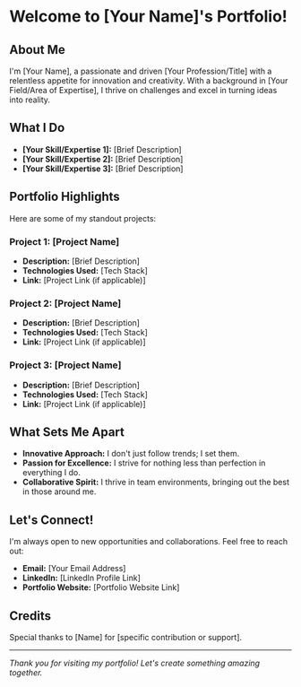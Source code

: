 # Welcome to [Your Name]'s Portfolio!

## About Me
I'm [Your Name], a passionate and driven [Your Profession/Title] with a relentless appetite for innovation and creativity. With a background in [Your Field/Area of Expertise], I thrive on challenges and excel in turning ideas into reality.

## What I Do
- **[Your Skill/Expertise 1]:** [Brief Description]
- **[Your Skill/Expertise 2]:** [Brief Description]
- **[Your Skill/Expertise 3]:** [Brief Description]

## Portfolio Highlights
Here are some of my standout projects:

### Project 1: [Project Name]
- **Description:** [Brief Description]
- **Technologies Used:** [Tech Stack]
- **Link:** [Project Link (if applicable)]

### Project 2: [Project Name]
- **Description:** [Brief Description]
- **Technologies Used:** [Tech Stack]
- **Link:** [Project Link (if applicable)]

### Project 3: [Project Name]
- **Description:** [Brief Description]
- **Technologies Used:** [Tech Stack]
- **Link:** [Project Link (if applicable)]

## What Sets Me Apart
- **Innovative Approach:** I don't just follow trends; I set them.
- **Passion for Excellence:** I strive for nothing less than perfection in everything I do.
- **Collaborative Spirit:** I thrive in team environments, bringing out the best in those around me.

## Let's Connect!
I'm always open to new opportunities and collaborations. Feel free to reach out:

- **Email:** [Your Email Address]
- **LinkedIn:** [LinkedIn Profile Link]
- **Portfolio Website:** [Portfolio Website Link]

## Credits
Special thanks to [Name] for [specific contribution or support].

---

*Thank you for visiting my portfolio! Let's create something amazing together.*
